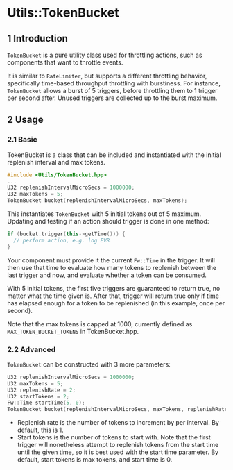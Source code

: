 # Utils::TokenBucket

## 1 Introduction

`TokenBucket` is a pure utility class used for throttling actions, such as
components that want to throttle events.

It is similar to `RateLimiter`, but supports a different throttling behavior,
specifically time-based throughput throttling with burstiness. For instance,
`TokenBucket` allows a burst of 5 triggers, before throttling them to 1 trigger
per second after. Unused triggers are collected up to the burst maximum.

## 2 Usage

### 2.1 Basic

TokenBucket is a class that can be included and instantiated with the initial
replenish interval and max tokens.

```cpp
#include <Utils/TokenBucket.hpp>
...
U32 replenishIntervalMicroSecs = 1000000;
U32 maxTokens = 5;
TokenBucket bucket(replenishIntervalMicroSecs, maxTokens);
```

This instantiates `TokenBucket` with 5 initial tokens out of 5 maximum.
Updating and testing if an action should trigger is done in one method:

```cpp
if (bucket.trigger(this->getTime())) {
  // perform action, e.g. log EVR
}
```

Your component must provide it the current `Fw::Time` in the trigger. It will
then use that time to evaluate how many tokens to replenish between the last
trigger and now, and evaluate whether a token can be consumed.

With 5 initial tokens, the first five triggers are guaranteed to return true,
no matter what the time given is. After that, trigger will return true only if
time has elapsed enough for a token to be replenished (in this example, once
per second).

Note that the max tokens is capped at 1000, currently defined as
`MAX_TOKEN_BUCKET_TOKENS` in TokenBucket.hpp.

### 2.2 Advanced

`TokenBucket` can be constructed with 3 more parameters:

```cpp
U32 replenishIntervalMicroSecs = 1000000;
U32 maxTokens = 5;
U32 replenishRate = 2;
U32 startTokens = 2;
Fw::Time startTime(5, 0);
TokenBucket bucket(replenishIntervalMicroSecs, maxTokens, replenishRate, startTokens, startTime);
```

- Replenish rate is the number of tokens to increment by per interval. By default, this is 1.
- Start tokens is the number of tokens to start with. Note that the first trigger will nonetheless attempt to replenish tokens from the start time until the given time, so it is best used with the start time parameter. By default, start tokens is max tokens, and start time is 0.
